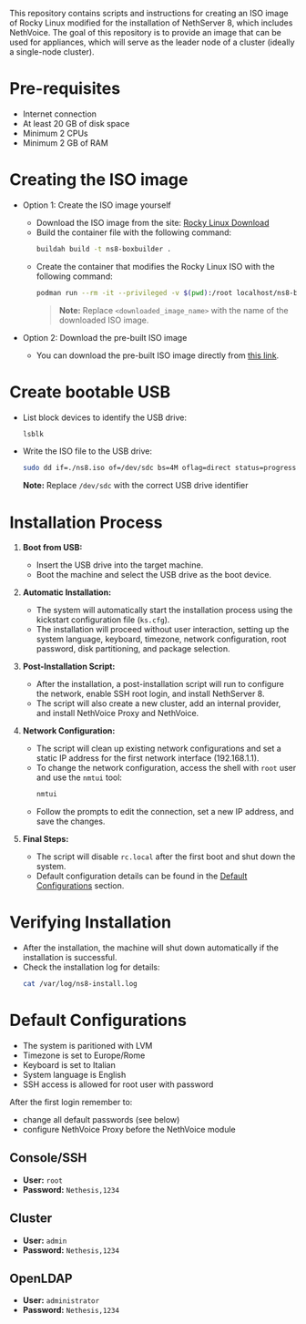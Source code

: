 This repository contains scripts and instructions for creating an ISO image of Rocky Linux modified for the installation of NethServer 8, which includes NethVoice. The goal of this repository is to provide an image that can be used for appliances, which will serve as the leader node of a cluster (ideally a single-node cluster).

# Pre-requisites

- Internet connection
- At least 20 GB of disk space
- Minimum 2 CPUs
- Minimum 2 GB of RAM

# Creating the ISO image

- Option 1: Create the ISO image yourself
  - Download the ISO image from the site: [Rocky Linux Download](https://rockylinux.org/download)
  - Build the container file with the following command:
     ```sh
     buildah build -t ns8-boxbuilder .
     ```
  - Create the container that modifies the Rocky Linux ISO with the following command:
     ```sh
     podman run --rm -it --privileged -v $(pwd):/root localhost/ns8-boxbuilder mkksiso -R "Rocky Linux" "NethServer 8 (Rocky Linux)" --cmdline "inst.ks=https://raw.githubusercontent.com/NethServer/ns8-rocky-iso/refs/heads/main/ks.cfg" <downloaded_image_name>.iso ns8.iso
     ```
     > **Note:** Replace `<downloaded_image_name>` with the name of the downloaded ISO image.

- Option 2: Download the pre-built ISO image
  - You can download the pre-built ISO image directly from [this link](https://github.com/NethServer/ns8-rocky-iso/releases).

# Create bootable USB

- List block devices to identify the USB drive:
   ```sh
   lsblk
   ```
- Write the ISO file to the USB drive:
   ```sh
   sudo dd if=./ns8.iso of=/dev/sdc bs=4M oflag=direct status=progress
   ```
  **Note:** Replace `/dev/sdc` with the correct USB drive identifier

# Installation Process

1. **Boot from USB:**
   - Insert the USB drive into the target machine.
   - Boot the machine and select the USB drive as the boot device.

2. **Automatic Installation:**
   - The system will automatically start the installation process using the kickstart configuration file (`ks.cfg`).
   - The installation will proceed without user interaction, setting up the system language, keyboard, timezone, network configuration, root password, disk partitioning, and package selection.

3. **Post-Installation Script:**
   - After the installation, a post-installation script will run to configure the network, enable SSH root login, and install NethServer 8.
   - The script will also create a new cluster, add an internal provider, and install NethVoice Proxy and NethVoice.

4. **Network Configuration:**
   - The script will clean up existing network configurations and set a static IP address for the first network interface (192.168.1.1).
   - To change the network configuration, access the shell with `root` user and use the `nmtui` tool:
     ```sh
     nmtui
     ```
   - Follow the prompts to edit the connection, set a new IP address, and save the changes.

5. **Final Steps:**
   - The script will disable `rc.local` after the first boot and shut down the system.
   - Default configuration details can be found in the [Default Configurations](#default-configurations) section.

# Verifying Installation

- After the installation, the machine will shut down automatically if the installation is successful.
- Check the installation log for details:
   ```sh
   cat /var/log/ns8-install.log
   ```

# Default Configurations

- The system is paritioned with LVM
- Timezone is set to Europe/Rome
- Keyboard is set to Italian
- System language is English
- SSH access is allowed for root user with password

After the first login remember to:

- change all default passwords (see below)
- configure NethVoice Proxy before the NethVoice module

## Console/SSH
- **User:** `root`
- **Password:** `Nethesis,1234`

## Cluster
- **User:** `admin`
- **Password:** `Nethesis,1234`

## OpenLDAP
- **User:** `administrator`
- **Password:** `Nethesis,1234`
